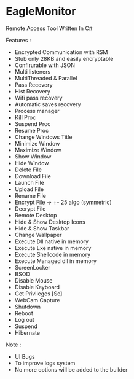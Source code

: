 # EagleMonitor
Remote Access Tool Written In C#

Features :
* Encrypted Communication with RSM
* Stub only 28KB and easily encryptable
* Confirurable with JSON
* Multi listeners
* MultiThreaded & Parallel
* Pass Recovery
* Hist Recovery
* Wifi pass recovery
* Automatic saves recovery
* Process manager
* Kill Proc
* Suspend Proc
* Resume Proc
* Change Windows Title
* Minimize Window
* Maximize Window
* Show Window 
* Hide Window
* Delete File
* Download File
* Launch File
* Upload File
* Rename File
* Encrypt File -> +- 25 algo (symmetric)
* Decrypt File
* Remote Desktop
* Hide & Show Desktop Icons
* Hide & Show Taskbar
* Change Wallpaper
* Execute Dll native in memory
* Execute Exe native in memory
* Execute Shellcode in memory
* Execute Managed dll in memory
* ScreenLocker
* BSOD
* Disable Mouse
* Disable Keyboard
* Get Privileges [Se]
* WebCam Capture
* Shutdown
* Reboot
* Log out
* Suspend
* Hibernate

Note : 
* UI Bugs
* To improve logs system
* No more options will be added to the builder
